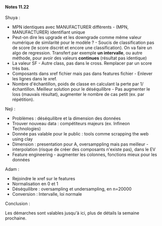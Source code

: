 #### Notes 11.22

Shuya :

- MPN identiques avec MANUFACTURER différents - (MPN, MANUFACTURER) identifiant unique
- Peut-on dire les upgrade et les downgrade comme même valeur numérique de similarité pour le modèle ? - Soucis de classification pas de score (le score discrèt et encore une classification). On va faire un algo de regression. Transfert par exemple **un intervalle**, ou autre méthode, pour avoir des valeurs **continues** (résultat pas identique)
- La valeur SF - Autre class, pas dans le cross. Remplacer par un score très bas.
- Composants dans xref fichier mais pas dans features fichier - Enlever les lignes dans le xref.
- Nombre d'échantillon, poids de classe en calculant la perte par 1/échantillon. Meilleur solution pour le déséquilibre - Pas augmenter le loss (mauvais résultat), augmenter le nombre de cas petit (ex. par répétition).

Neji : 

- Problèmes : déséquilibre et la dimension des données
- Trouver nouveau data : compétiteurs majeurs (ex. Infineon Technologies)
- Donnée pas valable pour le public : tools comme scrapping the web using clay
- Dimension : presentation pour A, oversamppling mais pas meilleur - interpolation (risque de créer des composants n'existe pas), dans le EV
- Feature engineering - augmenter les colonnes, fonctions mieux pour les données

Adam : 

- Rejoindre le xref sur le features
- Normalisation en 0 et 1
- Déséquilibre : oversampling et undersampling, en n=20000
- Conversion : Intervalle, loi normale

Conclusion : 

Les démarches sont valables jusqu'à ici, plus de détails la semaine prochaine.

